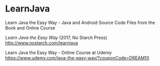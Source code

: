 # LearnJava
Learn Java the Easy Way - Java and Android Source Code Files from the Book and Online Course

<i>Learn Java the Easy Way</i> (2017, No Starch Press) http://www.nostarch.com/learnjava

Learn Java the Easy Way - Online Course at Udemy https://www.udemy.com/java-the-easy-way/?couponCode=DREAM10 
